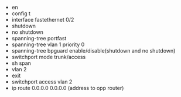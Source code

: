 * en
* config t
* interface fastethernet 0/2
* shutdown
* no shutdown
* spanning-tree portfast
* spanning-tree vlan 1 priority 0
* spanning-tree bpguard enable/disable(shutdown and no shutdown)
* switchport mode trunk/access
* sh span
* vlan 2
* exit
* switchport access vlan 2
* ip route 0.0.0.0 0.0.0.0 (address to opp router)
